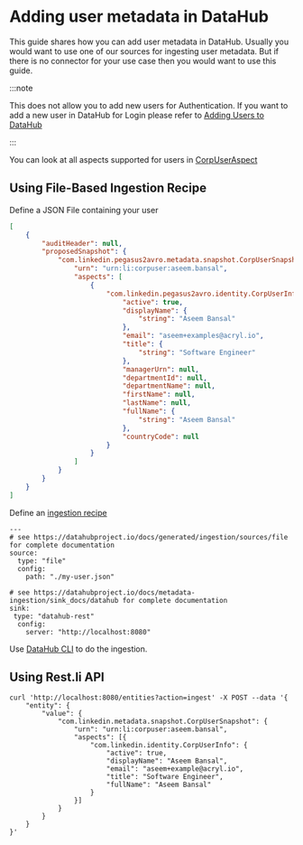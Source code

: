 # Adding user metadata in DataHub

This guide shares how you can add user metadata in DataHub. Usually you would want to use one of our sources for ingesting user metadata. But if there is no connector for your use case then you would want to use this guide.

:::note

This does not allow you to add new users for Authentication. If you want to add a new user in DataHub for Login please refer to [Adding Users to DataHub](../authentication/guides/add-users.md)

:::

You can look at all aspects supported for users in [CorpUserAspect](../../metadata-models/src/main/pegasus/com/linkedin/metadata/aspect/CorpUserAspect.pdl)

## Using File-Based Ingestion Recipe

Define a JSON File containing your user
```my-user.json
[
    {
        "auditHeader": null,
        "proposedSnapshot": {
            "com.linkedin.pegasus2avro.metadata.snapshot.CorpUserSnapshot": {
                "urn": "urn:li:corpuser:aseem.bansal",
                "aspects": [
                    {
                        "com.linkedin.pegasus2avro.identity.CorpUserInfo": {
                            "active": true,
                            "displayName": {
                                "string": "Aseem Bansal"
                            },
                            "email": "aseem+examples@acryl.io",
                            "title": {
                                "string": "Software Engineer"
                            },
                            "managerUrn": null,
                            "departmentId": null,
                            "departmentName": null,
                            "firstName": null,
                            "lastName": null,
                            "fullName": {
                                "string": "Aseem Bansal"
                            },
                            "countryCode": null
                        }
                    }
                ]
            }
        }
    }
]
```

Define an [ingestion recipe](https://datahubproject.io/docs/metadata-ingestion/#recipes) 

```
---
# see https://datahubproject.io/docs/generated/ingestion/sources/file for complete documentation
source:
  type: "file"
  config:
    path: "./my-user.json"

# see https://datahubproject.io/docs/metadata-ingestion/sink_docs/datahub for complete documentation
sink:
 type: "datahub-rest"
  config:
    server: "http://localhost:8080"
```

Use [DataHub CLI](../cli.md) to do the ingestion.

## Using Rest.li API

```
curl 'http://localhost:8080/entities?action=ingest' -X POST --data '{
	"entity": {
		"value": {
			"com.linkedin.metadata.snapshot.CorpUserSnapshot": {
				"urn": "urn:li:corpuser:aseem.bansal",
				"aspects": [{
					"com.linkedin.identity.CorpUserInfo": {
                        "active": true, 
						"displayName": "Aseem Bansal",
						"email": "aseem+example@acryl.io",
						"title": "Software Engineer",
						"fullName": "Aseem Bansal"
					}
				}]
			}
		}
	}
}'
```

